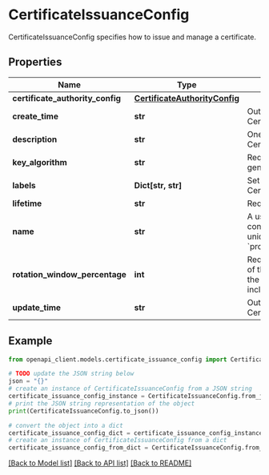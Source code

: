 # CertificateIssuanceConfig

CertificateIssuanceConfig specifies how to issue and manage a certificate.

## Properties

Name | Type | Description | Notes
------------ | ------------- | ------------- | -------------
**certificate_authority_config** | [**CertificateAuthorityConfig**](CertificateAuthorityConfig.md) |  | [optional] 
**create_time** | **str** | Output only. The creation timestamp of a CertificateIssuanceConfig. | [optional] [readonly] 
**description** | **str** | One or more paragraphs of text description of a CertificateIssuanceConfig. | [optional] 
**key_algorithm** | **str** | Required. The key algorithm to use when generating the private key. | [optional] 
**labels** | **Dict[str, str]** | Set of labels associated with a CertificateIssuanceConfig. | [optional] 
**lifetime** | **str** | Required. Workload certificate lifetime requested. | [optional] 
**name** | **str** | A user-defined name of the certificate issuance config. CertificateIssuanceConfig names must be unique globally and match pattern &#x60;projects/*/locations/*/certificateIssuanceConfigs/*&#x60;. | [optional] 
**rotation_window_percentage** | **int** | Required. Specifies the percentage of elapsed time of the certificate lifetime to wait before renewing the certificate. Must be a number between 1-99, inclusive. | [optional] 
**update_time** | **str** | Output only. The last update timestamp of a CertificateIssuanceConfig. | [optional] [readonly] 

## Example

```python
from openapi_client.models.certificate_issuance_config import CertificateIssuanceConfig

# TODO update the JSON string below
json = "{}"
# create an instance of CertificateIssuanceConfig from a JSON string
certificate_issuance_config_instance = CertificateIssuanceConfig.from_json(json)
# print the JSON string representation of the object
print(CertificateIssuanceConfig.to_json())

# convert the object into a dict
certificate_issuance_config_dict = certificate_issuance_config_instance.to_dict()
# create an instance of CertificateIssuanceConfig from a dict
certificate_issuance_config_from_dict = CertificateIssuanceConfig.from_dict(certificate_issuance_config_dict)
```
[[Back to Model list]](../README.md#documentation-for-models) [[Back to API list]](../README.md#documentation-for-api-endpoints) [[Back to README]](../README.md)



